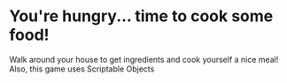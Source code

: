 # You're hungry... time to cook some food!

Walk around your house to get ingredients and cook yourself a nice meal!
Also, this game uses Scriptable Objects
